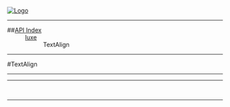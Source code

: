 
[![Logo](../../images/logo.png)](../../index.html)

---


##[API Index](../../api/index.html#luxe)   
&emsp;&emsp;&emsp;[luxe](./)   
&emsp;&emsp;&emsp;&emsp;&emsp;&emsp;TextAlign

---

#TextAlign


---




---



&nbsp;
&nbsp;
&nbsp;

---  


&nbsp;   
&nbsp;   